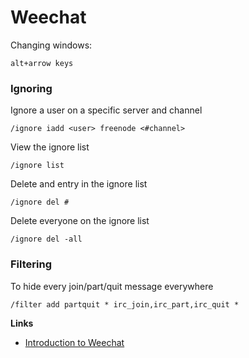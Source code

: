 # Weechat 

Changing windows: 

	alt+arrow keys

### Ignoring 

Ignore a user on a specific server and channel

	/ignore iadd <user> freenode <#channel> 

View the ignore list

	/ignore list

Delete and entry in the ignore list

	/ignore del #

Delete everyone on the ignore list

	/ignore del -all

### Filtering

To hide every join/part/quit message everywhere

	/filter add partquit * irc_join,irc_part,irc_quit * 

__Links__

- [Introduction to Weechat](http://thepracticalsysadmin.com/introduction-to-weechat/)
